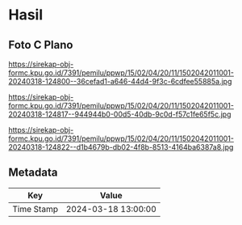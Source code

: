 # Hasil

## Foto C Plano

https://sirekap-obj-formc.kpu.go.id/7391/pemilu/ppwp/15/02/04/20/11/1502042011001-20240318-124800--36cefad1-a646-44d4-9f3c-6cdfee55885a.jpg

https://sirekap-obj-formc.kpu.go.id/7391/pemilu/ppwp/15/02/04/20/11/1502042011001-20240318-124817--944944b0-00d5-40db-9c0d-f57c1fe65f5c.jpg

https://sirekap-obj-formc.kpu.go.id/7391/pemilu/ppwp/15/02/04/20/11/1502042011001-20240318-124822--d1b4679b-db02-4f8b-8513-4164ba6387a8.jpg


## Metadata

| Key        | Value               |
| ---------- | ------------------- |
| Time Stamp | 2024-03-18 13:00:00 |



